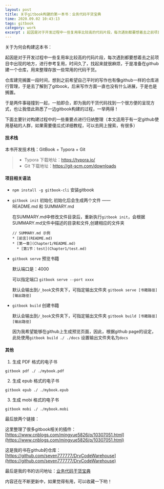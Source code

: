 ```yaml
---
layout: post
title: 关于gitbook构建的第一本书：业务代码干货宝典
time: 2020.09.02 10:43:13
tags: gitbook
category: work
excerpt : 起因是对于开发过程中一些复用率比较高的代码片段，每次遇到都要想着去之前项目中出现的地方，进行参考复用，时间久了，找起来就很麻烦，于是准备在github建一个仓库，用来整理存放一些常用的代码干货。
---
```


关于为何会构建这本书：

起因是对于开发过程中一些复用率比较高的代码片段，每次遇到都要想着去之前项目中出现的地方，进行参考复用，时间久了，找起来就很麻烦，于是准备在github建一个仓库，用来整理存放一些常用的代码干货。

仓库建完搁置一段时间，想到之前希望自己平时的写作也有像github一样的仓库进行管理，于是去了解到了gitbook，后来写作方面一直也没有什么进展，于是也是搁置。

于是两件事碰撞到一起，一拍即合，即为我的干货代码找到一个很方便的呈现方式，也让我借此熟悉了一边gitbook构建的过程，一举两得！

下面主要针对构建过程中的一些重要点进行归纳整理（本文适用于有一定github使用基础的人群，如果需要傻瓜式详细教程，可以去网上搜索，有很多）

#### 技术栈
本书开发技术栈：GitBook + Typora + Git

> + Typora 下载地址：https://typora.io/ 
> +  Git 下载地址：https://git-scm.com/downloads


#### 项目相关语法
+ `npm install -g gitbook-cli` 安装gitbook

+ `gitbook init` 初始化
  初始化后会生成两个文件 ——README.md 和 SUMMARY.md 

  在SUMMARY.md中修改文件目录后，重新执行`gitbook init`，会根据SUMMARY.md文件中描述的目录和文件,创建相应的文件夹

  ```
  // SUMMARY.md 示例
  * [前言](README.md)
  * [第一章](Chapter1/README.md)
  	* [第1节：test](Chapter1/test.md)
  ```

+ `gitbook serve` 预览书籍

  默认端口是：4000

  可以指定端口 `gitbook serve --port xxxx ` 

  默认会输出到`/_book`文件夹下，可指定输出文件夹 `gitbook serve [书籍路径] [输出路径]`

+ `gitbook build` 创建书籍

  默认会输出到`/_book`文件夹下，可指定输出文件夹 `gitbook build [书籍路径] [输出路径]`

  因为我希望能够在github上生成预览页面，因此，根据github page的设定，此处使用`gitbook build ./ ./docs` 设置输出文件夹名为`docs`

  

#### 其他

1. 生成 PDF 格式的电子书 

 ```
 gitbook pdf ./ ./mybook.pdf
 ```

2. 生成 epub 格式的电子书 

 ```
 gitbook epub ./ ./mybook.epub
 ```

3. 生成 mobi 格式的电子书 

 ```
 gitbook mobi ./ ./mybook.mobi
 ```
 

最后放两个链接：

这里整理了很多gitbook相关的插件：[https://www.cnblogs.com/mingyue5826/p/10307051.html](https://www.cnblogs.com/mingyue5826/p/10307051.html)

这是我的书在github的仓库：[https://github.com/seven777777/DryCodeWarehouse](https://github.com/seven777777/DryCodeWarehouse)


最后是我的书的访问地址：[业务代码干货宝典](https://seven777777.github.io/DryCodeWarehouse/)

内容还在不断更新中，如果觉得有用，可以收藏一下哟！

